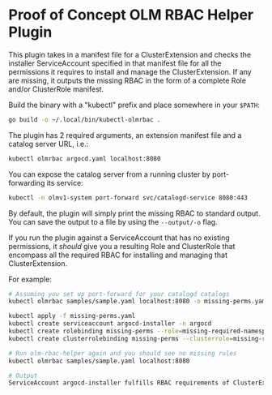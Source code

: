 # Proof of Concept OLM RBAC Helper Plugin

This plugin takes in a manifest file for a ClusterExtension and checks the installer ServiceAccount specified in that manifest file for all the permissions it requires to install and manage the ClusterExtension. If any are missing, it outputs the missing RBAC in the form of a complete Role and/or ClusterRole manifest.

Build the binary with a "kubectl" prefix and place somewhere in your `$PATH`:
```sh
go build -o ~/.local/bin/kubectl-olmrbac .
```

The plugin has 2 required arguments, an extension manifest file and a catalog server URL, i.e.:
```sh
kubectl olmrbac argocd.yaml localhost:8080
```

You can expose the catalog server from a running cluster by port-forwarding its service:
```sh
kubectl -n olmv1-system port-forward svc/catalogd-service 8080:443
```

By default, the plugin will simply print the missing RBAC to standard output. You can save the output to a file by using the `--output/-o` flag.

If you run the plugin against a ServiceAccount that has no existing permissions, it *should* give you a resulting Role and ClusterRole that encompass all the required RBAC for installing and managing that ClusterExtension.

For example:
```sh
# Assuming you set up port-forward for your catalogd catalogs
kubectl olmrbac samples/sample.yaml localhost:8080 -o missing-perms.yaml

kubectl apply -f missing-perms.yaml
kubectl create serviceaccount argocd-installer -n argocd
kubectl create rolebinding missing-perms --role=missing-required-namespaced-permissions --serviceaccount=argocd:argocd-installer --namespace=argocd
kubectl create clusterrolebinding missing-perms --clusterrole=missing-required-cluster-permissions --serviceaccount=argocd:argocd-installer

# Run olm-rbac-helper again and you should see no missing rules
kubectl olmrbac samples/sample.yaml localhost:8080

# Output
ServiceAccount argocd-installer fulfills RBAC requirements of ClusterExtension argocd
```